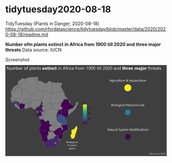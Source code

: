 # tidytuesday2020-08-18
TidyTuesday (Plants in Danger, 2020-08-18)
https://github.com/rfordatascience/tidytuesday/blob/master/data/2020/2020-08-18/readme.md

**Number ofm plants extinct in Africa from 1900 till 2020 and three major threats**
Data source: IUCN

Screenshot
![Screenshot](TTw34_plot.png)
